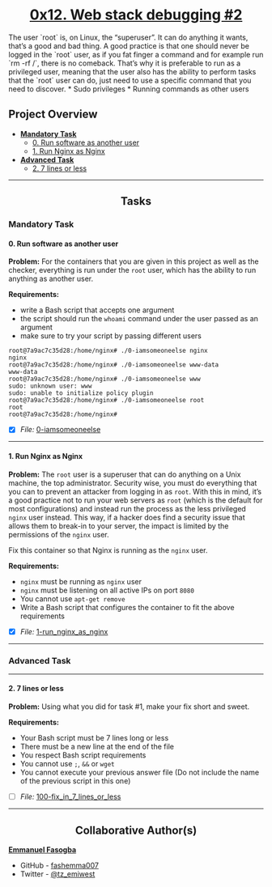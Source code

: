 <h1 style="text-align: center;">
	<a href='https://intranet.alxswe.com/projects/287'>
		0x12. Web stack debugging #2
	</a>
</h1>
The user `root` is, on Linux, the “superuser”. It can do anything it wants, that’s a good and bad thing. A good practice is that one should never be logged in the `root` user, as if you fat finger a command and for example run `rm -rf /`, there is no comeback. That’s why it is preferable to run as a privileged user, meaning that the user also has the ability to perform tasks that the `root` user can do, just need to use a specific command that you need to discover.
* Sudo privileges
* Running commands as other users

## Project Overview

- [**Mandatory Task**](#mandatory-task)
	- [0. Run software as another user](0-iamsomeoneelse)
	- [1. Run Nginx as Nginx](1-run_nginx_as_nginx)
- [**Advanced Task**](#advanced-task)
	- [2. 7 lines or less](100-fix_in_7_lines_or_less)


---

<h2 style="text-align: center;">Tasks</h2>

### Mandatory Task
#### 0. Run software as another user

**Problem:** For the containers that you are given in this project as well as the checker, everything is run under the `root` user, which has the ability to run anything as another user.

**Requirements:**
* write a Bash script that accepts one argument
* the script should run the `whoami` command under the user passed as an argument
* make sure to try your script by passing different users
```
root@7a9ac7c35d28:/home/nginx# ./0-iamsomeoneelse nginx
nginx
root@7a9ac7c35d28:/home/nginx# ./0-iamsomeoneelse www-data
www-data
root@7a9ac7c35d28:/home/nginx# ./0-iamsomeoneelse www     
sudo: unknown user: www
sudo: unable to initialize policy plugin
root@7a9ac7c35d28:/home/nginx# ./0-iamsomeoneelse root
root
root@7a9ac7c35d28:/home/nginx# 
```
- [x] *File:* [0-iamsomeoneelse](0-iamsomeoneelse)

---

#### 1. Run Nginx as Nginx

**Problem:** The `root` user is a superuser that can do anything on a Unix machine, the top administrator. Security wise, you must do everything that you can to prevent an attacker from logging in as `root`. With this in mind, it’s a good practice not to run your web servers as `root` (which is the default for most configurations) and instead run the process as the less privileged `nginx` user instead. This way, if a hacker does find a security issue that allows them to break-in to your server, the impact is limited by the permissions of the `nginx` user.

Fix this container so that Nginx is running as the `nginx` user.

**Requirements:**
* `nginx` must be running as `nginx` user
* `nginx` must be listening on all active IPs on port `8080`
* You cannot use `apt-get remove`
* Write a Bash script that configures the container to fit the above requirements

- [x] *File:* [1-run_nginx_as_nginx](1-run_nginx_as_nginx)

---

### Advanced Task

---
#### 2. 7 lines or less
**Problem:** Using what you did for task #1, make your fix short and sweet.

**Requirements:**
* Your Bash script must be 7 lines long or less
* There must be a new line at the end of the file
* You respect Bash script requirements
* You cannot use `;`, `&&` or `wget`
* You cannot execute your previous answer file (Do not include the name of the previous script in this one)

- [ ] *File:* [100-fix_in_7_lines_or_less](100-fix_in_7_lines_or_less)

---


<h2 style="text-align: center;">Collaborative Author(s)</h2>

[**Emmanuel Fasogba**](https://www.linkedin.com/in/emmanuelofasogba/)
- GitHub - [fashemma007](https://github.com/fashemma007)
- Twitter - [@tz_emiwest](https://www.twitter.com/tz_emiwest)
